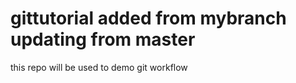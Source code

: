 # gittutorial added from mybranch updating from master

this repo will be used to demo git workflow
